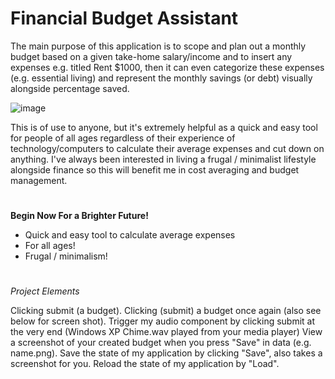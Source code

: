 # Financial Budget Assistant

The main purpose of this application is to scope and plan out a monthly budget based on a given take-home salary/income
and to insert any expenses e.g. titled Rent $1000, then it can even categorize these expenses (e.g. essential living)
and represent the monthly savings (or debt) visually alongside percentage saved.
 
![image](https://img.huffingtonpost.com/asset/5d8bf2c91e000058007256ab.jpeg?ops=scalefit_720_noupscale)

This is of use to anyone, but it's extremely helpful as a quick and easy tool for people of all ages
regardless of their experience of technology/computers to calculate their average expenses and cut down on anything.
I've always been interested in living a frugal / minimalist lifestyle alongside finance so this will benefit me in cost 
averaging and budget management.  
# 
**Begin Now For a Brighter Future!**
- Quick and easy tool to calculate average expenses
- For all ages!
- Frugal / minimalism!
#


  
*Project Elements*

Clicking submit (a budget).
Clicking (submit) a budget once again (also see below for screen shot).
Trigger my audio component by clicking submit at the very end (Windows XP Chime.wav played from your media
player) 
View a screenshot of your created budget when you press "Save" in data (e.g. name.png).
Save the state of my application by clicking "Save", also takes a screenshot for you.
Reload the state of my application by "Load".
 
